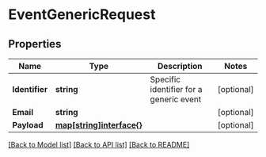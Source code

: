 # EventGenericRequest

## Properties

Name | Type | Description | Notes
------------ | ------------- | ------------- | -------------
**Identifier** | **string** | Specific identifier for a generic event | [optional] 
**Email** | **string** |  | [optional] 
**Payload** | [**map[string]interface{}**](.md) |  | [optional] 

[[Back to Model list]](../README.md#documentation-for-models) [[Back to API list]](../README.md#documentation-for-api-endpoints) [[Back to README]](../README.md)


